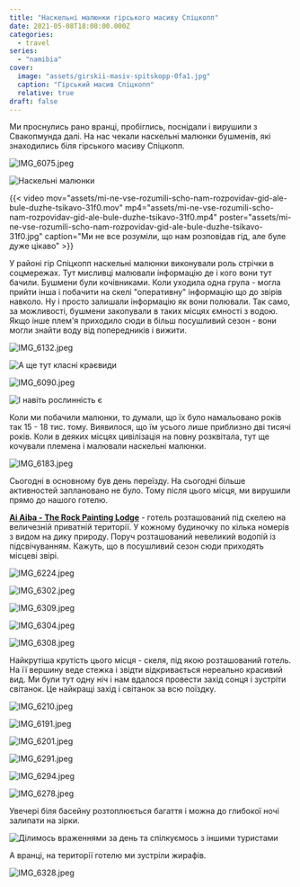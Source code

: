 ```yaml
---
title: "Наскельні малюнки гірського масиву Спіцкопп"
date: 2021-05-08T18:08:00.000Z
categories:
  - travel
series:
  - "namibia"
cover:
  image: "assets/girskii-masiv-spitskopp-0fa1.jpg"
  caption: "Гірський масив Спіцкопп"
  relative: true
draft: false
---
```


Ми проснулись рано вранці, пробіглись, поснідали і вирушили з Свакопмунда далі. На нас чекали наскельні малюнки бушменів, які знаходились біля гірського масиву Спіцкопп.

![IMG_6075.jpeg](assets/img-6075-d1ac.jpg)

![Наскельні малюнки](assets/naskelni-malyunki-fdcc.jpg "Наскельні малюнки")

{{< video mov="assets/mi-ne-vse-rozumili-scho-nam-rozpovidav-gid-ale-bule-duzhe-tsikavo-31f0.mov" mp4="assets/mi-ne-vse-rozumili-scho-nam-rozpovidav-gid-ale-bule-duzhe-tsikavo-31f0.mp4" poster="assets/mi-ne-vse-rozumili-scho-nam-rozpovidav-gid-ale-bule-duzhe-tsikavo-31f0.jpg" caption="Ми не все розуміли, що нам розповідав гід, але буле дуже цікаво" >}}

У районі гір Спіцкопп наскельні малюнки виконували роль стрічки в соцмережах. Тут мисливці малювали інформацію де і кого вони тут бачили. Бушмени були кочівниками. Коли уходила одна група - могла прийти інша і побачити на скелі "оперативну" інформацію що до звірів навколо. Ну і просто залишали інформацію як вони полювали. Так само, за можливості, бушмени закопували в таких місцях ємності з водою. Якщо інше плем'я приходило сюди в більш посушливий сезон - вони могли знайти воду від попередників і вижити.

![IMG_6132.jpeg](assets/img-6132-fc75.jpg)

![А ще тут класні краєвиди](assets/a-sche-tut-klasni-kraievidi-0dcd.jpg "А ще тут класні краєвиди")

![IMG_6090.jpeg](assets/img-6090-3449.jpg)

![І навіть рослинність є](assets/i-navit-roslinnist-ie-7a76.jpg "І навіть рослинність є")

Коли ми побачили малюнки, то думали, що їх було намальовано років так 15 - 18 тис. тому. Виявилося, що їм усього лише приблизно дві тисячі років. Коли в деяких місцях цивілізація на повну розквітала, тут ще кочували племена і малювали наскельні малюнки.

![IMG_6183.jpeg](assets/img-6183-b3b8.jpg)

Сьогодні в основному був день переїзду. На сьогодні більше активностей заплановано не було. Тому після цього місця, ми вирушили прямо до нашого готелю.

[**Ai Aiba - The Rock Painting Lodge**](https://goo.gl/maps/KXuX8jXpcqrTxDiq8) - готель розташований під скелею на величезній приватній території. У кожному будиночку по кілька номерів з видом на дику природу. Поруч розташований невеликий водопій із підсвічуванням. Кажуть, що в посушливий сезон сюди приходять місцеві звірі.

![IMG_6224.jpeg](assets/img-6224-dc98.jpg)

![IMG_6302.jpeg](assets/img-6302-80cd.jpg)

![IMG_6309.jpeg](assets/img-6309-9d8c.jpg)

![IMG_6304.jpeg](assets/img-6304-cbf7.jpg)

![IMG_6308.jpeg](assets/img-6308-d2c1.jpg)

Найкрутіша крутість цього місця - скеля, під якою розташований готель. На її вершину веде стежка і звідти відкривається нереально красивий вид. Ми були тут одну ніч і нам вдалося провести захід сонця і зустріти світанок. Це найкращі захід і світанок за всю поїздку.

![IMG_6210.jpeg](assets/img-6210-ee21.jpg)

![IMG_6191.jpeg](assets/img-6191-c9eb.jpg)

![IMG_6201.jpeg](assets/img-6201-846c.jpg)

![IMG_6291.jpeg](assets/img-6291-d8be.jpg)

![IMG_6294.jpeg](assets/img-6294-fdc7.jpg)

![IMG_6278.jpeg](assets/img-6278-e0eb.jpg)

Увечері біля басейну розтоплюється багаття і можна до глибокої ночі залипати на зірки.

![Ділимось враженнями за день та спілкуємось з іншими туристами](assets/dilimos-vrazhennyami-za-den-ta-spilkuiemos-z-inshimi-turistami-c928.jpg "Ділимось враженнями за день та спілкуємось з іншими туристами")

А вранці, на території готелю ми зустріли жирафів.

![IMG_6328.jpeg](assets/img-6328-9426.jpg)
